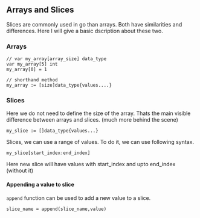 ## Arrays and Slices

Slices are commonly used in go than arrays. Both have similarities and differences.
Here I will give a basic dscription about these two.

### Arrays

```
// var my_array[array_size] data_type
var my_array[5] int
my_array[0] = 1

// shorthand method
my_array := [size]data_type{values....}

```

### Slices

Here we do not need to define the size of the array. Thats the main visible difference between arrays and slices. (much more behind the scene)

```
my_slice := []data_type{values...}
```

Slices, we can use a range of values. To do it, we can use following syntax.

`my_slice[start_index:end_index]`

Here new slice will have values with start_index and upto end_index (without it)

#### Appending a value to slice

`append` function can be used to add a new value to a slice.

`slice_name = append(slice_name,value)`
